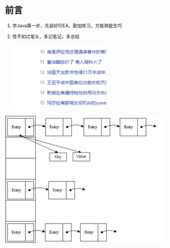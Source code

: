 # 前言

1. 学Java第一步，先装好IDEA，勤加练习，方能熟能生巧

2. 性不如烂笔头，多记笔记，多总结

   ![202111081032406](https://raw.githubusercontent.com/LSC-cong/Bolg/main/cloud%20img/202111081049314.png)

![202111081013549](https://raw.githubusercontent.com/LSC-cong/Bolg/main/cloud%20img/202111081049509.jpg)


